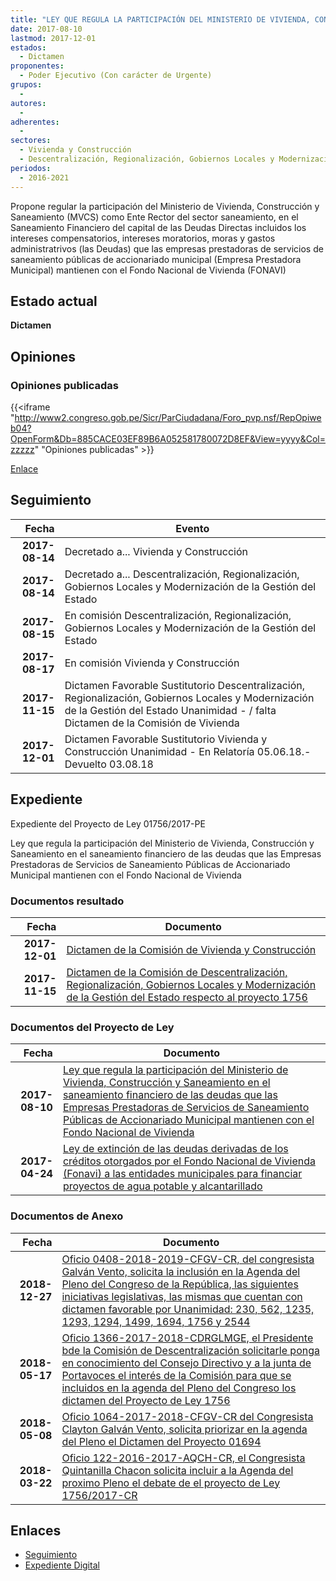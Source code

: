 ```yaml
---
title: "LEY QUE REGULA LA PARTICIPACIÓN DEL MINISTERIO DE VIVIENDA, CONSTRUCCIÓN Y SANEAMIENTO EN EL SANEAMIENTO FINANCIERO DE LAS DEUDAS QUE LAS EMPRESAS PRESTADORAS DE SERVICIOS DE SANEAMIENTO PÚBLICAS DE ACCIONARIADO MUNICIPAL MANTIENEN CON EL FONDO NACIONAL DE VIVIENDA"
date: 2017-08-10
lastmod: 2017-12-01
estados: 
  - Dictamen
proponentes: 
  - Poder Ejecutivo (Con carácter de Urgente)
grupos: 
  - 
autores: 
  - 
adherentes: 
  - 
sectores: 
  - Vivienda y Construcción
  - Descentralización, Regionalización, Gobiernos Locales y Modernización de la Gestión del Estado
periodos: 
  - 2016-2021
---
```


Propone regular la participación del Ministerio de Vivienda, Construcción y Saneamiento (MVCS) como Ente Rector del sector saneamiento, en el Saneamiento Financiero del capital de las Deudas Directas incluidos los intereses compensatorios, intereses moratorios, moras y gastos administratrivos (las Deudas) que las empresas prestadoras de servicios de saneamiento públicas de accionariado municipal (Empresa Prestadora Municipal) mantienen con el Fondo Nacional de Vivienda (FONAVI)


## Estado actual

**Dictamen**

## Opiniones

### Opiniones publicadas

{{<iframe "http://www2.congreso.gob.pe/Sicr/ParCiudadana/Foro_pvp.nsf/RepOpiweb04?OpenForm&Db=885CACE03EF89B6A052581780072D8EF&View=yyyy&Col=zzzzz" "Opiniones publicadas" >}}

[Enlace](http://www2.congreso.gob.pe/Sicr/ParCiudadana/Foro_pvp.nsf/RepOpiweb04?OpenForm&Db=885CACE03EF89B6A052581780072D8EF&View=yyyy&Col=zzzzz)

## Seguimiento

| Fecha | Evento |
|------:|--------|
| **2017-08-14** | Decretado a... Vivienda y Construcción|
| **2017-08-14** | Decretado a... Descentralización, Regionalización, Gobiernos Locales y Modernización de la Gestión del Estado|
| **2017-08-15** | En comisión Descentralización, Regionalización, Gobiernos Locales y Modernización de la Gestión del Estado|
| **2017-08-17** | En comisión Vivienda y Construcción|
| **2017-11-15** | Dictamen Favorable Sustitutorio Descentralización, Regionalización, Gobiernos Locales y Modernización de la Gestión del Estado Unanimidad - / falta Dictamen de la Comisión de Vivienda|
| **2017-12-01** | Dictamen Favorable Sustitutorio Vivienda y Construcción Unanimidad - En Relatoría 05.06.18.-Devuelto 03.08.18|


## Expediente

Expediente del Proyecto de Ley 01756/2017-PE

Ley que regula la participación del Ministerio de Vivienda, Construcción y Saneamiento en el saneamiento financiero de las deudas que las Empresas Prestadoras de Servicios de Saneamiento Públicas de Accionariado Municipal mantienen con el Fondo Nacional de Vivienda


### Documentos resultado

| Fecha | Documento |
|------:|--------|
| **2017-12-01** | [Dictamen de la Comisión de Vivienda y Construcción](http://www.leyes.congreso.gob.pe/Documentos/2016_2021/Dictamenes/Proyectos_de_Ley/01756DC24MAY20171201.pdf) |
| **2017-11-15** | [Dictamen de la Comisión de Descentralización, Regionalización, Gobiernos Locales y Modernización de la Gestión del Estado respecto al proyecto 1756](http://www.leyes.congreso.gob.pe/Documentos/2016_2021/Dictamenes/Proyectos_de_Ley/01756DC08MAY20171115.pdf) |

### Documentos del Proyecto de Ley

| Fecha | Documento |
|------:|--------|
| **2017-08-10** | [Ley que regula la participación del Ministerio de Vivienda, Construcción y Saneamiento en el saneamiento financiero de las deudas que las Empresas Prestadoras de Servicios de Saneamiento Públicas de Accionariado Municipal mantienen con el Fondo Nacional de Vivienda](http://www.leyes.congreso.gob.pe/Documentos/2016_2021/Proyectos_de_Ley_y_de_Resoluciones_Legislativas/PL0175620170810..PDF) |
| **2017-04-24** | [Ley de extinción de las deudas derivadas de los créditos otorgados por el Fondo Nacional de Vivienda (Fonavi) a las entidades municipales para financiar proyectos de agua potable y alcantarillado](http://www.leyes.congreso.gob.pe/Documentos/2016_2021/Proyectos_de_Ley_y_de_Resoluciones_Legislativas/PL0129420170424.pdf) |

### Documentos de Anexo

| Fecha | Documento |
|------:|--------|
| **2018-12-27** | [Oficio 0408-2018-2019-CFGV-CR, del congresista Galván Vento, solicita la inclusión en la Agenda del Pleno del Congreso de la República, las siguientes iniciativas legislativas, las mismas que cuentan con dictamen favorable por Unanimidad: 230, 562, 1235, 1293, 1294, 1499, 1694, 1756 y 2544](http://www.leyes.congreso.gob.pe/Documentos/2016_2021/Oficios/Congresistas/OFICIO-0408-2018-2019-CFGV-CR.pdf) |
| **2018-05-17** | [Oficio 1366-2017-2018-CDRGLMGE, el Presidente bde la Comisión de Descentralización solicitarle ponga en conocimiento del Consejo Directivo y a la junta de Portavoces el interés de la Comisión para que se incluidos en la agenda del Pleno del Congreso los dictamen del Proyecto de Ley 1756](http://www.leyes.congreso.gob.pe/Documentos/2016_2021/Oficios/Comisiones_Ordinarias/OFICIO-1366-2017-2018-CDRGLMGE.pdf) |
| **2018-05-08** | [Oficio 1064-2017-2018-CFGV-CR del Congresista Clayton Galván Vento, solicita priorizar en la agenda del Pleno el Dictamen del Proyecto 01694](http://www.leyes.congreso.gob.pe/Documentos/2016_2021/Oficios/Congresistas/OFICIO-1064-2017-2018-CFGV-CR.pdf) |
| **2018-03-22** | [Oficio 122-2016-2017-AQCH-CR, el Congresista Quintanilla Chacon solicita incluir a la Agenda del proximo Pleno el debate de el proyecto de Ley 1756/2017-CR](http://www.leyes.congreso.gob.pe/Documentos/2016_2021/Oficios/Congresistas/OFICIO-122-2018-AQCH-CR.pdf) |

## Enlaces 

- [Seguimiento](http://www2.congreso.gob.pe/Sicr/TraDocEstProc/CLProLey2016.nsf/f7fff46988ca05b1052578e100829cc7/796339435bfc1b4c05258178006418cd?OpenDocument)
- [Expediente Digital](http://www2.congreso.gob.pehttp://www2.congreso.gob.pe/Sicr/TraDocEstProc/CLProLey2016.nsf/f7fff46988ca05b1052578e100829cc7/796339435bfc1b4c05258178006418cd?OpenDocument&Click=05257FB7005EB655.eb71d0cf91d8294e05256cdf006b5706/$Body/0.1C6C)
